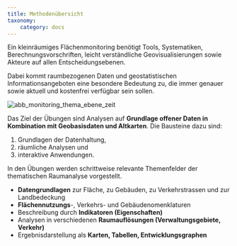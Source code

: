 ```yaml
---
title: Methodenübersicht
taxonomy:
    category: docs
---
```


Ein kleinräumiges Flächenmonitoring benötigt Tools, Systematiken, Berechnungsvorschriften, leicht verständliche Geovisualisierungen sowie Akteure auf allen Entscheidungsebenen.

Dabei kommt raumbezogenen Daten und geostatistischen Informationsangeboten eine besondere Bedeutung zu, die immer genauer sowie aktuell und kostenfrei verfügbar sein sollen.

![abb_monitoring_thema_ebene_zeit](abb_monitoring_thema_ebene_zeit.png)

Das Ziel der Übungen sind Analysen auf **Grundlage offener Daten in Kombination mit Geobasisdaten und Altkarten**. Die Bausteine dazu sind:
1. Grundlagen der Datenhaltung,
1. räumliche Analysen und
1. interaktive Anwendungen.

In den Übungen werden schrittweise relevante Themenfelder der thematischen Raumanalyse vorgestellt.


- **Datengrundlagen** zur Fläche, zu Gebäuden, zu Verkehrstrassen und zur Landbedeckung
- **Flächennutzungs**-, Verkehrs- und Gebäudenomenklaturen
- Beschreibung durch **Indikatoren (Eigenschaften)**
- Analysen in verschiedenen **Raumauflösungen (Verwaltungsgebiete, Verkehr)**
- Ergebnisdarstellung als **Karten, Tabellen, Entwicklungsgraphen**
